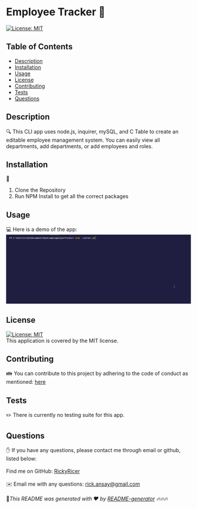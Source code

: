 # Employee Tracker 👋
 
[![License: MIT](https://img.shields.io/badge/License-MIT-yellow.svg)](https://opensource.org/licenses/MIT)

## Table of Contents
- [Description](#description)
- [Installation](#installation)
- [Usage](#usage)
- [License](#license)
- [Contributing](#contributing)
- [Tests](#tests)
- [Questions](#questions)
## Description
🔍 This CLI app uses node.js, inquirer, mySQL, and C Table to create an editable employee management system. You can easily view all departments, add departments, or add employees and roles. 
## Installation
💾 
1. Clone the Repository
2. Run NPM Install to get all the correct packages
## Usage
💻 
Here is a demo of the app:
[![Product Name Screen Shot][product-screengif]](#)
## License
[![License: MIT](https://img.shields.io/badge/License-MIT-yellow.svg)](https://opensource.org/licenses/MIT)
<br />
This application is covered by the MIT license. 
## Contributing
👪 
You can contribute to this project by adhering to the code of conduct as mentioned: [here](https://www.contributor-covenant.org/#:~:text=Contributor%20Covenant%20is%20a%20code,that%20distinguish%20your%20own%20community)
## Tests
✏️ 
There is currently no testing suite for this app.
## Questions
✋ If you have any questions, please contact me through email or github, listed below:<br />
<br />
Find me on GitHub: [RickyRicer](https://github.com/RickyRicer)<br />
<br />
✉️ Email me with any questions: rick.ansay@gmail.com<br /><br />
🖖_This README was generated with ❤️ by [README-generator](https://github.com/RickyRicer/README-Generator) 🔥🔥🔥_
    
<!-- MARKDOWN LINKS & IMAGES -->
[product-screengif]: Assets/employeeTrackerdemo.gif

